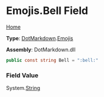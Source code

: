 # Emojis\.Bell Field

[Home](../../../README.md)

**Type**: [DotMarkdown](../../README.md)\.[Emojis](../README.md)

**Assembly**: DotMarkdown\.dll

```csharp
public const string Bell = ":bell:"
```

### Field Value

System\.[String](https://docs.microsoft.com/en-us/dotnet/api/system.string)